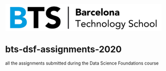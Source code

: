 ![BTS](Logo-BTS.jpg)

# bts-dsf-assignments-2020
all the assignments submitted during the Data Science Foundations course

